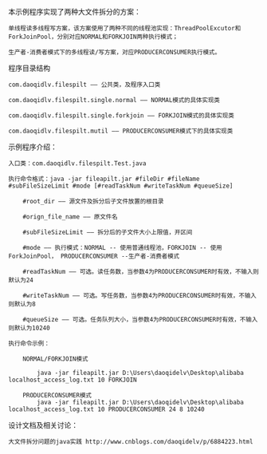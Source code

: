 本示例程序实现了两种大文件拆分的方案：

	单线程读多线程写方案，该方案使用了两种不同的线程池实现：ThreadPoolExcutor和ForkJoinPool，分别对应NORMAL和FORKJOIN两种执行模式；
	
	生产者-消费者模式下的多线程读/写方案，对应PRODUCERCONSUMER执行模式。

	
程序目录结构

	com.daoqidlv.filespilt —— 公共类，及程序入口类
	
	com.daoqidlv.filespilt.single.normal —— NORMAL模式的具体实现类
	
	com.daoqidlv.filespilt.single.forkjoin —— FORKJOIN模式的具体实现类
	
	com.daoqidlv.filespilt.mutil —— PRODUCERCONSUMER模式下的具体实现类
	

示例程序介绍：

	入口类：com.daoqidlv.filespilt.Test.java
	
	执行命令格式：java -jar fileapilt.jar #fileDir #fileName #subFileSizeLimit #mode [#readTaskNum #writeTaskNum #queueSize]
	
		#root_dir —— 源文件及拆分后子文件放置的根目录
		
		#orign_file_name —— 原文件名
		
		#subFileSizeLimit —— 拆分后的子文件大小上限值，开区间
		
		#mode —— 执行模式：NORMAL -- 使用普通线程池，FORKJOIN -- 使用ForkJoinPool， PRODUCERCONSUMER --生产者-消费者模式
		
		#readTaskNum —— 可选。读任务数，当参数4为PRODUCERCONSUMER时有效，不输入则默认为24
		
		#writeTaskNum —— 可选。写任务数，当参数4为PRODUCERCONSUMER时有效，不输入则默认为8
		
		#queueSize —— 可选。任务队列大小，当参数4为PRODUCERCONSUMER时有效，不输入则默认为10240
		
	执行命令示例：
	
		NORMAL/FORKJOIN模式
		
			java -jar fileapilt.jar D:\Users\daoqidelv\Desktop\alibaba localhost_access_log.txt 10 FORKJOIN
			
		PRODUCERCONSUMER模式
			java -jar fileapilt.jar D:\Users\daoqidelv\Desktop\alibaba localhost_access_log.txt 10 PRODUCERCONSUMER 24 8 10240
			

设计文档及相关讨论：

	大文件拆分问题的java实践 http://www.cnblogs.com/daoqidelv/p/6884223.html
		
		